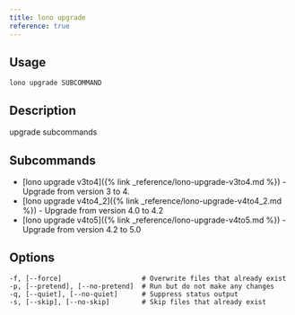 ```yaml
---
title: lono upgrade
reference: true
---
```


## Usage

    lono upgrade SUBCOMMAND

## Description

upgrade subcommands

## Subcommands

* [lono upgrade v3to4]({% link _reference/lono-upgrade-v3to4.md %}) - Upgrade from version 3 to 4.
* [lono upgrade v4to4_2]({% link _reference/lono-upgrade-v4to4_2.md %}) - Upgrade from version 4.0 to 4.2
* [lono upgrade v4to5]({% link _reference/lono-upgrade-v4to5.md %}) - Upgrade from version 4.2 to 5.0

## Options

```
-f, [--force]                    # Overwrite files that already exist
-p, [--pretend], [--no-pretend]  # Run but do not make any changes
-q, [--quiet], [--no-quiet]      # Suppress status output
-s, [--skip], [--no-skip]        # Skip files that already exist
```


